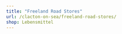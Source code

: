 ```yaml
---
title: "Freeland Road Stores"
url: /clacton-on-sea/freeland-road-stores/
shop: Lebensmittel
---
```

